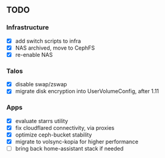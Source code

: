 ## TODO

### Infrastructure

- [x] add switch scripts to infra
- [x] NAS archived, move to CephFS
- [x] re-enable NAS

### Talos

- [x] disable swap/zswap
- [x] migrate disk encryption into UserVolumeConfig, after 1.11

### Apps

- [x] evaluate starrs utility
- [x] fix cloudflared connectivity, via proxies
- [x] optimize ceph-bucket stability
- [x] migrate to volsync-kopia for higher performance
- [ ] bring back home-assistant stack if needed

